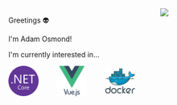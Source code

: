 <div style="display: flex; flex-direction: row; justify-content: space-between">
    <div style="width: 50%">
        <p>Greetings 👽</p>
        <p>I'm Adam Osmond!</p>
        <p>I'm currently interested in...</p>
        <div style="display: flex; justify-content: space-between">
            <img src="https://raw.githubusercontent.com/devicons/devicon/master/icons/dotnetcore/dotnetcore-original.svg" alt="dotnet" width="60" height="60" />
            <img src="https://raw.githubusercontent.com/devicons/devicon/master/icons/vuejs/vuejs-original-wordmark.svg" alt="vuejs" width="60" height="60" />
            <img src="https://raw.githubusercontent.com/devicons/devicon/master/icons/docker/docker-original-wordmark.svg" alt="docker" width="60" height="60" />
        </div>
    </div>
    <div style="width: 40%">
        <a href="#" alt="Adam Osmond's most used languages">
            <img src="https://github-readme-stats.vercel.app/api/top-langs/?username=mastodonus&theme=tokyonight&show_icons=true" />
        </a>
    </div>
</div>